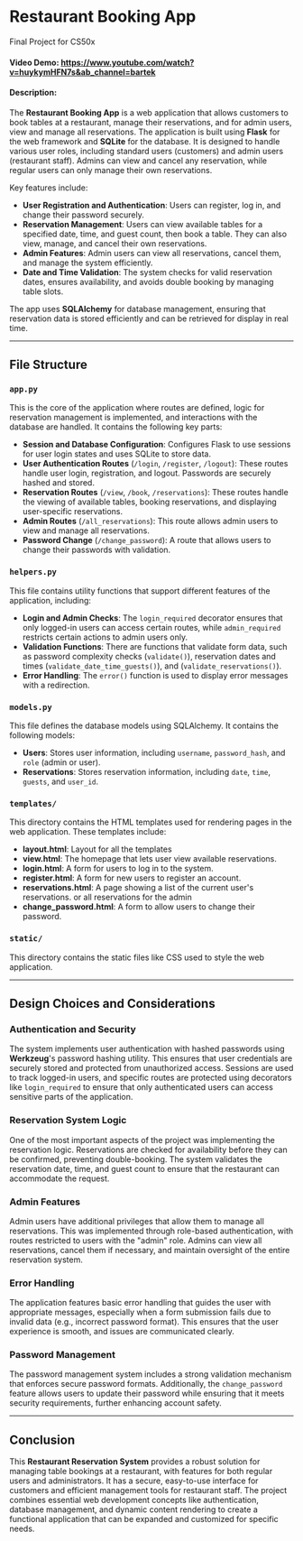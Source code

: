 # Restaurant Booking App
Final Project for CS50x
#### Video Demo:  <https://www.youtube.com/watch?v=huykymHFN7s&ab_channel=bartek>
#### Description:
The **Restaurant Booking App** is a web application that allows customers to book tables at a restaurant, manage their reservations, and for admin users, view and manage all reservations. The application is built using **Flask** for the web framework and **SQLite** for the database. It is designed to handle various user roles, including standard users (customers) and admin users (restaurant staff). Admins can view and cancel any reservation, while regular users can only manage their own reservations.

Key features include:
- **User Registration and Authentication**: Users can register, log in, and change their password securely.
- **Reservation Management**: Users can view available tables for a specified date, time, and guest count, then book a table. They can also view, manage, and cancel their own reservations.
- **Admin Features**: Admin users can view all reservations, cancel them, and manage the system efficiently.
- **Date and Time Validation**: The system checks for valid reservation dates, ensures availability, and avoids double booking by managing table slots.

The app uses **SQLAlchemy** for database management, ensuring that reservation data is stored efficiently and can be retrieved for display in real time.

---

## File Structure

### `app.py`

This is the core of the application where routes are defined, logic for reservation management is implemented, and interactions with the database are handled. It contains the following key parts:

- **Session and Database Configuration**: Configures Flask to use sessions for user login states and uses SQLite to store data.
- **User Authentication Routes** (`/login`, `/register`, `/logout`): These routes handle user login, registration, and logout. Passwords are securely hashed and stored.
- **Reservation Routes** (`/view`, `/book`, `/reservations`): These routes handle the viewing of available tables, booking reservations, and displaying user-specific reservations.
- **Admin Routes** (`/all_reservations`): This route allows admin users to view and manage all reservations.
- **Password Change** (`/change_password`): A route that allows users to change their passwords with validation.

### `helpers.py`

This file contains utility functions that support different features of the application, including:

- **Login and Admin Checks**: The `login_required` decorator ensures that only logged-in users can access certain routes, while `admin_required` restricts certain actions to admin users only.
- **Validation Functions**: There are functions that validate form data, such as password complexity checks (`validate()`), reservation dates and times (`validate_date_time_guests()`), and (`validate_reservations()`).
- **Error Handling**: The `error()` function is used to display error messages with a redirection.

### `models.py`

This file defines the database models using SQLAlchemy. It contains the following models:

- **Users**: Stores user information, including `username`, `password_hash`, and `role` (admin or user).
- **Reservations**: Stores reservation information, including `date`, `time`, `guests`, and `user_id`.

### `templates/`

This directory contains the HTML templates used for rendering pages in the web application. These templates include:

- **layout.html**: Layout for all the templates
- **view.html**: The homepage that lets user view available reservations.
- **login.html**: A form for users to log in to the system.
- **register.html**: A form for new users to register an account.
- **reservations.html**: A page showing a list of the current user's reservations. or all reservations for the admin
- **change_password.html**: A form to allow users to change their password.

### `static/`

This directory contains the static files like CSS used to style the web application.

---

## Design Choices and Considerations

### Authentication and Security

The system implements user authentication with hashed passwords using **Werkzeug**'s password hashing utility. This ensures that user credentials are securely stored and protected from unauthorized access. Sessions are used to track logged-in users, and specific routes are protected using decorators like `login_required` to ensure that only authenticated users can access sensitive parts of the application.

### Reservation System Logic

One of the most important aspects of the project was implementing the reservation logic. Reservations are checked for availability before they can be confirmed, preventing double-booking. The system validates the reservation date, time, and guest count to ensure that the restaurant can accommodate the request.

### Admin Features

Admin users have additional privileges that allow them to manage all reservations. This was implemented through role-based authentication, with routes restricted to users with the "admin" role. Admins can view all reservations, cancel them if necessary, and maintain oversight of the entire reservation system.

### Error Handling

The application features basic error handling that guides the user with appropriate messages, especially when a form submission fails due to invalid data (e.g., incorrect password format). This ensures that the user experience is smooth, and issues are communicated clearly.

### Password Management

The password management system includes a strong validation mechanism that enforces secure password formats. Additionally, the `change_password` feature allows users to update their password while ensuring that it meets security requirements, further enhancing account safety.

---

## Conclusion

This **Restaurant Reservation System** provides a robust solution for managing table bookings at a restaurant, with features for both regular users and administrators. It has a secure, easy-to-use interface for customers and efficient management tools for restaurant staff. The project combines essential web development concepts like authentication, database management, and dynamic content rendering to create a functional application that can be expanded and customized for specific needs.
